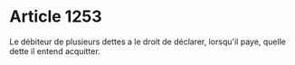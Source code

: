 # Article 1253

Le débiteur de plusieurs dettes a le droit de déclarer, lorsqu'il paye, quelle dette il entend acquitter.
